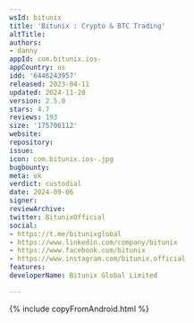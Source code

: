 ```yaml
---
wsId: bitunix
title: 'Bitunix : Crypto & BTC Trading'
altTitle: 
authors:
- danny
appId: com.bitunix.ios-
appCountry: us
idd: '6446243957'
released: 2023-04-11
updated: 2024-11-20
version: 2.5.0
stars: 4.7
reviews: 193
size: '175706112'
website: 
repository: 
issue: 
icon: com.bitunix.ios-.jpg
bugbounty: 
meta: ok
verdict: custodial
date: 2024-09-06
signer: 
reviewArchive: 
twitter: BitunixOfficial
social:
- https://t.me/bitunixglobal
- https://www.linkedin.com/company/bitunix
- https://www.facebook.com/bitunix
- https://www.instagram.com/bitunix.official
features: 
developerName: Bitunix Global Limited

---
```


{% include copyFromAndroid.html %}